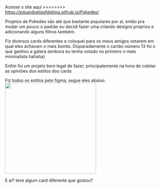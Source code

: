 Acesse o site aqui >>>>>>>> https://eduardoeliasfdelima.github.io/Pokedex/

Projetos de Pokedex são até que bastante populares por aí, então pra mudar um pouco o padrão eu decidi fazer uma criando designs próprios e adicionando alguns filtros também. 

Fiz diversos cards diferentes e coloquei para os meus amigos votarem em qual eles achavam o mais bonito. 
Disparadamente o cartão número 13 foi o que ganhou a galera (embora eu tenha votado no primeiro o mais minimalista hahaha)

Enfim foi um projeto bem legal de fazer, principalemente na hora de coletar as opiniões dos estilos dos cards

Fiz todos os estilos pelo figma, segue eles abaixo:<br>
<img src="(https://github.com/user-attachments/assets/9daeee70-8984-4ca2-ba9c-5ac05ce77410" width="300">

E ai? teve algum card diferente que gostou?
